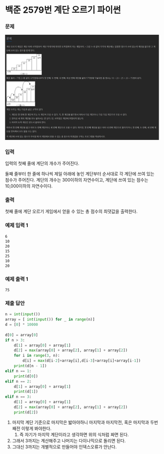 # 백준 2579번 계단 오르기 파이썬

### 문제

![13](../img/13.jpg)

### 입력

입력의 첫째 줄에 계단의 개수가 주어진다.

둘째 줄부터 한 줄에 하나씩 제일 아래에 놓인 계단부터 순서대로 각 계단에 쓰여 있는 점수가 주어진다. 계단의 개수는 300이하의 자연수이고, 계단에 쓰여 있는 점수는 10,000이하의 자연수이다.

### 출력

첫째 줄에 계단 오르기 게임에서 얻을 수 있는 총 점수의 최댓값을 출력한다.

### 예제 입력 1

```
6
10
20
15
25
10
20
```

### 예제 출력 1

```
75
```

### 제출 답안

```python
n = int(input())
array = [ int(input()) for _ in range(n)]
d = [0] * 10000

d[0] = array[0]
if n > 3:
    d[1] = array[0] + array[1]
    d[2] = max(array[0] + array[2], array[1] + array[2])
    for i in range(3, n):
        d[i] = max(d[i-2]+array[i],d[i-3]+array[i]+array[i-1])
    print(d[n - 1])
elif n == 1:
    print(d[0])
elif n == 2:
    d[1] = array[0] + array[1]
    print(d[1])
elif n == 3:
    d[1] = array[0] + array[1]
    d[2] = max(array[0] + array[2], array[1] + array[2])
    print(d[2])
```

1. 마지막 계단 기준으로 마지막은 밟아야하니 마지막과 마지막전, 혹은 마지막과 두번째전 이렇게 봐야한다.
   1. 즉 자기가 마지막 계단이라고 생각하면 위의 식처럼 짜면 된다.
2. 그래서 3까지는 계산해주고 나머지는 다이나믹으로 돌리면 된다.
3. 그대신 3까지는 개별적으로 만들어야 인덱스오류가 안난다.